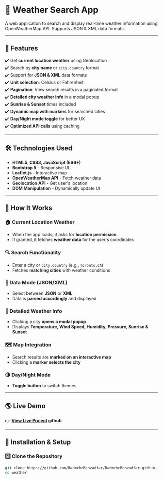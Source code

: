 # 📌 Weather Search App

A web application to search and display real-time weather information using OpenWeatherMap API. Supports JSON & XML data formats.

---

## 🌟 Features
✔️ Get **current location weather** using Geolocation  
✔️ Search by **city name** or `city,country` format  
✔️ Support for **JSON & XML** data formats  
✔️ **Unit selection**: Celsius or Fahrenheit  
✔️ **Pagination**: View search results in a paginated format  
✔️ **Detailed city weather info** in a modal popup  
✔️ **Sunrise & Sunset** times included  
✔️ **Dynamic map with markers** for searched cities  
✔️ **Day/Night mode toggle** for better UX  
✔️ **Optimized API calls** using caching  

---

## 🛠 Technologies Used  
- **HTML5, CSS3, JavaScript (ES6+)**  
- **Bootstrap 5** - Responsive UI  
- **Leaflet.js** - Interactive map  
- **OpenWeatherMap API** - Fetch weather data  
- **Geolocation API** - Get user's location  
- **DOM Manipulation** - Dynamically update UI  

---

## 📌 How It Works  

### 🏠 Current Location Weather  
- When the app loads, it asks for **location permission**  
- If granted, it fetches **weather data** for the user's coordinates  

### 🔍 Search Functionality  
- Enter a city or `city,country` (e.g., `Toronto,CA`)  
- Fetches **matching cities** with weather conditions  

### 📄 Data Mode (JSON/XML)  
- Select between **JSON** or **XML**  
- Data is **parsed accordingly** and displayed  

### 🌆 Detailed Weather Info  
- Clicking a city **opens a modal popup**  
- Displays **Temperature, Wind Speed, Humidity, Pressure, Sunrise & Sunset**  

### 🗺 Map Integration  
- Search results are **marked on an interactive map**  
- Clicking a **marker selects the city**  

### 🌗 Day/Night Mode  
- **Toggle button** to switch themes  

---

## 🌎 Live Demo  
👉 **[View Live Project](https://RadmehrBehzadfar.github.io/) github**  

---

## 🚀 Installation & Setup  

### 1️⃣ Clone the Repository  
```bash
git clone https://github.com/RadmehrBehzadfar/RadmehrBehzadfar.github.io.git
cd weather
